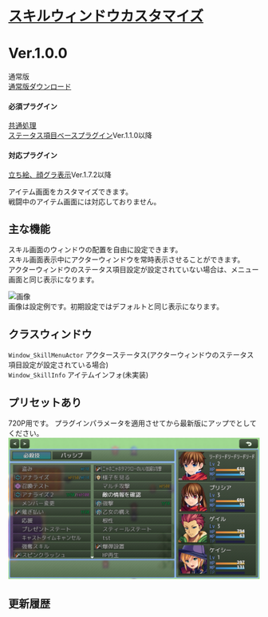 # [スキルウィンドウカスタマイズ](https://raw.githubusercontent.com/nuun888/MZ/master/NUUN_SkillWindowEx.js)
# Ver.1.0.0
通常版  
[通常版ダウンロード](https://raw.githubusercontent.com/nuun888/MZ/master/NUUN_SkillWindowEx.js)  
#### 必須プラグイン
[共通処理](https://github.com/nuun888/MZ/blob/master/README/Base.md)  
[ステータス項目ベースプラグイン](https://github.com/nuun888/MZ/blob/master/README/NUUN_MenuParamListBase.md)Ver.1.1.0以降  
#### 対応プラグイン
[立ち絵、顔グラ表示](https://github.com/nuun888/MZ/blob/master/README/ActorPicture.md)Ver.1.7.2以降  

アイテム画面をカスタマイズできます。  
戦闘中のアイテム画面には対応しておりません。 

## 主な機能
スキル画面のウィンドウの配置を自由に設定できます。  
スキル画面表示中にアクターウィンドウを常時表示させることができます。  
アクターウィンドウのステータス項目設定が設定されていない場合は、メニュー画面と同じ表示になります。  

![画像](img/SkillWindowEx1.png)  
画像は設定例です。初期設定ではデフォルトと同じ表示になります。  

## クラスウィンドウ
`Window_SkillMenuActor` アクターステータス(アクターウィンドウのステータス項目設定が設定されている場合)  
`Window_SkillInfo` アイテムインフォ(未実装)  

## プリセットあり
720P用です。
プラグインパラメータを適用させてから最新版にアップでとしてください。  
![画像](img/SkillWindowEx_pre.png)  

## 更新履歴
